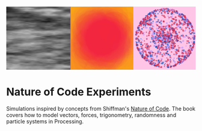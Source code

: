 ![processingExperimentsImage](https://github.com/alexfidelchen/Processing-Experiments/blob/master/processingExperiments.png)
# Nature of Code Experiments
Simulations inspired by concepts from Shiffman's [Nature of Code](http://natureofcode.com/book/). The book covers how to model vectors, forces, trigonometry, randomness and particle systems in Processing. 
